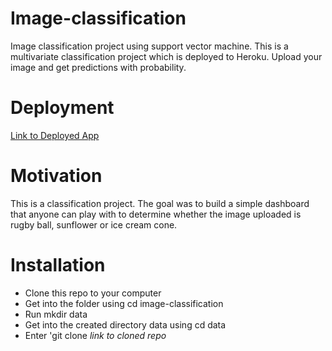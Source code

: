 # Image-classification
Image classification project using support vector machine. This is a multivariate classification project which is deployed to Heroku. Upload your image and get predictions with probability. 
# Deployment
[Link to Deployed App](https://image-app-max.herokuapp.com/)
# Motivation
This is a classification project. The goal was to build a simple dashboard that anyone can play with to determine whether the image uploaded is rugby ball, sunflower or ice cream cone.
# Installation
* Clone this repo to your computer
* Get into the folder using cd image-classification
* Run mkdir data 
* Get into the created directory data using cd data
* Enter 'git clone *link to cloned repo* 
